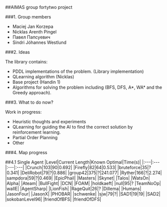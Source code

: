 ##AIMAS group fortytwo project

###1. Group members

- Maciej Jan Korzepa
- Nicklas Arenth Pingel
- Павел Папсуевич
- Sindri Jóhannes Westlund

###2. Ideas

The library contains:
  * PDDL implementations of the problem. (Library implementation)
  * QLearning algorithm (Nicklas)
  * Base project (Handin 1)
  * Algorithms for solving the problem including (BFS, DFS, A*, WA* and the Greedy approach).

###3. What to do now?

Work in progress:
  * Heuristic thoughts and experiments
  * QLearning for guiding the AI to find the correct solution by reinforcement learning.
  * Partial Order Planning
  * Other


###4. Map progress

##4.1 Single Agent
|Level|Current Length|Known Optimal|Time(s)|
|:---|:---|:---|:---|
|Crunch|103|90|0.692|
|Firefly|82|64|0.533|
|bruteforce|35|?|0.341|
|DeliRobot|79|?|0.886|
|group42|375|?|241.077|
|Ryther|166|?|2.274|
|sampdora|59|?|0.469|
|EpicPhail|
|Masters|
|Skynet|
|Talos|
|WatsOn|
|Alpha|
|Ateam|
|BullFight|
|DCN|
|FOAM|
|holdkaeft|
|null|95|?
|TeamNoOp|
|wallE|
|AgentSharp|
|LionFish|
|RageQuit|26|?
|Dillema|
|Humans|
|JasonFour|
|JasonX|
|PHOBAR|
|schwenke|
|sjw|79|?|
|SAD1|19|19|
|SAD2|
|sokobanLevel96|
|friendOfBFS|
|friendOfDFS|